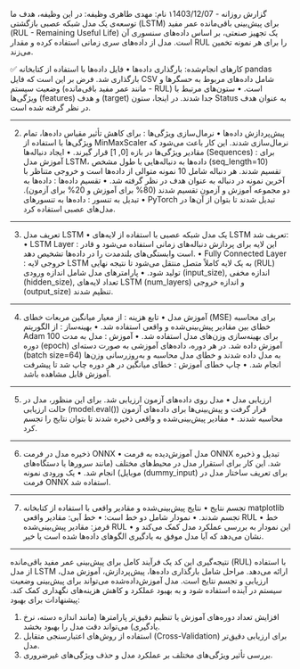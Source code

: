 
گزارش روزانه - ۱1403/12/07
نام: مهدی طاهری 
وظیفه:
در این وظیفه، هدف ما توسعه‌ی یک مدل شبکه عصبی بازگشتی (LSTM) برای پیش‌بینی باقی‌مانده عمر مفید (RUL - Remaining Useful Life) یک تجهیز صنعتی، بر اساس داده‌های سنسوری آن است. مدل از داده‌های سری زمانی استفاده کرده و مقدار RUL را برای هر نمونه تخمین می‌زند.


✅ کارهای انجام‌شده:
بارگذاری داده‌ها
•	فایل داده‌ها با استفاده از کتابخانه pandas بارگذاری شد. فرض بر این است که فایل CSV شامل داده‌های مربوط به حسگرها و وضعیت سیستم (مانند عمر مفید باقی‌مانده - RUL) است.
•	ستون‌های مرتبط با ویژگی‌ها (features) و هدف (target) جدا شدند. در اینجا، ستون Status به عنوان هدف در نظر گرفته شده است.
________________________________________
2. پیش‌پردازش داده‌ها
•	نرمال‌سازی ویژگی‌ها : برای کاهش تأثیر مقیاس داده‌ها، تمام ویژگی‌ها با استفاده از MinMaxScaler نرمال‌سازی شدند. این کار باعث می‌شود که مقادیر ویژگی‌ها در بازه [0, 1] قرار گیرند.
•	ایجاد دنباله‌ها (Sequences) : برای آموزش مدل LSTM، داده‌ها به دنباله‌هایی با طول مشخص (seq_length=10) تقسیم شدند. هر دنباله شامل 10 نمونه متوالی از داده‌ها است و خروجی متناظر با آخرین نمونه در دنباله به عنوان هدف در نظر گرفته شد.
•	تقسیم داده‌ها : داده‌ها به دو مجموعه آموزش و آزمون تقسیم شدند (80% برای آموزش و 20% برای آزمون).
•	تبدیل به تنسور : داده‌ها به تنسورهای PyTorch تبدیل شدند تا بتوان از آن‌ها در مدل‌های عصبی استفاده کرد.
________________________________________
3. تعریف مدل LSTM
•	یک مدل شبکه عصبی با استفاده از لایه‌های LSTM تعریف شد:
•	LSTM Layer : این لایه برای پردازش دنباله‌های زمانی استفاده می‌شود و قادر است وابستگی‌های بلندمدت را در داده‌ها تشخیص دهد.
•	Fully Connected Layer : خروجی لایه LSTM به یک لایه کاملاً متصل منتقل می‌شود تا نتیجه نهایی (RUL) تولید شود.
•	پارامترهای مدل شامل اندازه ورودی (input_size), اندازه مخفی (hidden_size), تعداد لایه‌های LSTM (num_layers) و اندازه خروجی (output_size) تنظیم شدند.
________________________________________
4. آموزش مدل
•	تابع هزینه : از معیار میانگین مربعات خطای (MSE) برای محاسبه خطای بین مقادیر پیش‌بینی‌شده و واقعی استفاده شد.
•	بهینه‌ساز : از الگوریتم Adam برای بهینه‌سازی وزن‌های مدل استفاده شد.
•	آموزش : مدل به مدت 100 دوره (epoch) آموزش داده شد. در هر دوره، داده‌های آموزشی به صورت دسته‌ای (batch size=64) به مدل داده شدند و خطای مدل محاسبه و به‌روزرسانی وزن‌ها انجام شد.
•	چاپ خطای آموزش : خطای میانگین در هر دوره چاپ شد تا پیشرفت آموزش قابل مشاهده باشد.
________________________________________
5. ارزیابی مدل
•	مدل روی داده‌های آزمون ارزیابی شد. برای این منظور، مدل در حالت ارزیابی (model.eval()) قرار گرفت و پیش‌بینی‌ها برای داده‌های آزمون محاسبه شدند.
•	مقادیر پیش‌بینی‌شده و واقعی ذخیره شدند تا بتوان نتایج را تجسم کرد.
________________________________________
6. ذخیره مدل در فرمت ONNX
•	مدل آموزش‌دیده به فرمت ONNX تبدیل و ذخیره شد. این کار برای استقرار مدل در محیط‌های مختلف (مانند سرورها یا دستگاه‌های موبایل) انجام شد.
•	یک ورودی نمونه (dummy_input) برای تعریف ساختار مدل در فرمت ONNX استفاده شد.
________________________________________
7. تجسم نتایج
•	نتایج پیش‌بینی‌شده و مقادیر واقعی با استفاده از کتابخانه matplotlib تجسم شدند.
•	نمودار شامل دو خط است:
•	خط آبی: مقادیر واقعی RUL
•	خط قرمز: مقادیر پیش‌بینی‌شده RUL
•	این نمودار به بررسی عملکرد مدل کمک می‌کند و نشان می‌دهد که آیا مدل موفق به یادگیری الگوهای داده‌ها شده است یا خیر.
________________________________________
نتیجه‌گیری
این کد یک فرآیند کامل برای پیش‌بینی عمر مفید باقی‌مانده (RUL) با استفاده از مدل LSTM ارائه می‌دهد. مراحل شامل بارگذاری داده‌ها، پیش‌پردازش، آموزش مدل، ارزیابی و تجسم نتایج است. مدل آموزش‌داده‌شده می‌تواند برای پیش‌بینی وضعیت سیستم در آینده استفاده شود و به بهبود عملکرد و کاهش هزینه‌های نگهداری کمک کند.
پیشنهادات برای بهبود:
1.	افزایش تعداد دوره‌های آموزش یا تنظیم دقیق‌تر پارامترها (مانند اندازه دسته، نرخ یادگیری) می‌تواند دقت مدل را بهبود بخشد.
2.	استفاده از روش‌های اعتبارسنجی متقابل (Cross-Validation) برای ارزیابی دقیق‌تر مدل.
3.	بررسی تأثیر ویژگی‌های مختلف بر عملکرد مدل و حذف ویژگی‌های غیرضروری.
